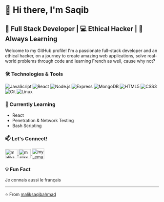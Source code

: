 # 👋 Hi there, I'm Saqib

## 🚀 Full Stack Developer | 💻 Ethical Hacker | 🌱 Always Learning

Welcome to my GitHub profile! I'm a passionate full-stack developer and an ethical hacker, on a journey to create amazing web applications, solve real-world problems through code and learning French as well, cause why not?

### 🛠️ Technologies & Tools

![JavaScript](https://img.shields.io/badge/-JavaScript-F7DF1E?style=flat-square&logo=javascript&logoColor=black)
![React](https://img.shields.io/badge/-React-61DAFB?style=flat-square&logo=react&logoColor=black)
![Node.js](https://img.shields.io/badge/-Node.js-339933?style=flat-square&logo=node.js&logoColor=white)
![Express](https://img.shields.io/badge/-Express-000000?style=flat-square&logo=express&logoColor=white)
![MongoDB](https://img.shields.io/badge/-MongoDB-47A248?style=flat-square&logo=mongodb&logoColor=white)
![HTML5](https://img.shields.io/badge/-HTML5-E34F26?style=flat-square&logo=html5&logoColor=white)
![CSS3](https://img.shields.io/badge/-CSS3-1572B6?style=flat-square&logo=css3&logoColor=white)
![Git](https://img.shields.io/badge/-Git-F05032?style=flat-square&logo=git&logoColor=white)
![Linux](https://img.shields.io/badge/-Linux-FCC624?style=flat-square&logo=linux&logoColor=black)

### 🌱 Currently Learning

- React
- Penetration & Network Testing
- Bash Scripting

### 📫 Let's Connect!

<p align="left">
  <a href="https://linkedin.com/in/maliksaqibahmad" target="blank">
    <img align="center" src="https://raw.githubusercontent.com/rahuldkjain/github-profile-readme-generator/master/src/images/icons/Social/linked-in-alt.svg" alt="maliksaqibahmad" height="30" width="40" />
  </a>
  <a href="https://x.com/maliksaqibdev" target="blank">
    <img align="center" src="https://raw.githubusercontent.com/rahuldkjain/github-profile-readme-generator/master/src/images/icons/Social/twitter.svg" alt="maliksaqibdev" height="30" width="40" />
  </a>
  <a href="mailto:maliksaqibahmad.dev@proton.me" target="blank">
    <img align="center" src="https://img.icons8.com/?size=100&id=jicLxt1sA2qa&format=png&color=000000" alt="my_email" height="35" width="40"/>
  </a>
</p>

### 💡 Fun Fact

Je connais aussi le français

---

⭐️ From [maliksaqibahmad](https://github.com/maliksaqibahmad.dev@proton.me)
